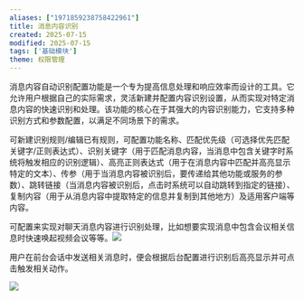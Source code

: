 ```yaml
---
aliases: ["1971859238758422961"]
title: 消息内容识别
created: 2025-07-15
modified: 2025-07-15
tags: ['基础模块']
theme: 权限管理
---
```


消息内容自动识别配置功能是一个专为提高信息处理和响应效率而设计的工具。它允许用户根据自己的实际需求，灵活新建并配置内容识别设置，从而实现对特定消息内容的快速识别和处理。该功能的核心在于其强大的内容识别能力，它支持多种识别方式和参数配置，以满足不同场景下的需求。

可新建识别规则/编辑已有规则，可配置功能名称、匹配优先级（可选择优先匹配关键字/正则表达式）、识别关键字（用于匹配消息内容，当消息中包含关键字时系统将触发相应的识别逻辑）、高亮正则表达式（用于在消息内容中匹配并高亮显示特定的文本）、传参（用于当消息内容被识别后，要传递给其他功能或服务的参数）、跳转链接（当消息内容被识别后，点击时系统可以自动跳转到指定的链接）、复制内容（用于从消息内容中提取特定的信息并复制到其他地方）及适用客户端等内容。

可配置来实现对聊天消息内容进行识别处理，比如想要实现消息中包含会议相关信息时快速唤起视频会议等等。![](45e2a9baba2d07353092c198ce517993.jpg)

用户在前台会话中发送相关消息时，便会根据后台配置进行识别后高亮显示并可点击触发相关动作。

![](57cac28125bd493b81243701f35cdef4.jpg)